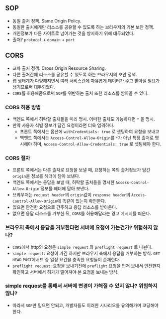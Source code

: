 ## SOP

- 동일 출처 정책. Same Origin Policy.
- 동일한 출처에게만 리소스를 공유할 수 있도록 하는 브라우저의 기본 보안 정책.
- 개인정보가 다른 사이트로 넘어가는 것을 방지하기 위해 대두되었다.
- 출처? `protocol` + `domain` + `port`

## CORS

- 교차 출처 정책. Cross Origin Resource Sharing.
- 다른 출처간에 리소스를 공유할 수 있도록 하는 브라우저의 보안 정책.
- 웹 생태계가 다양해지면서 여러 서비스간에 자유롭게 데이터가 주고 받아질 필요가 생기므로써 대두되었다.
- `CORS`를 허용해줌으로써 `SOP`를 위반하는 출처 또한 리소스를 받아올 수 있다.

### CORS 허용 방법

- 백엔드 쪽에서 허락할 출처들을 미리 명시. 어떠한 출처도 가능하다면 `*` 을 명시.
- 만약 사용자 식별 정보가 담긴 요청이라면 더욱 엄격하다.
  - 프론트 쪽에서는 옵션에 `withCredentials: true` 로 셋팅하여 요청을 보내고
  - 백엔드 쪽에서는 `Access-Control-Allow-Origin`를 `*`가 아닌 특정 출처로 명시해야 하며, `Access-Control-Allow-Credentials: true` 로 셋팅해야 한다.

### CORS 절차

- 프론트 쪽에서는 다른 출처로 요청을 보낼 때, 요청하는 쪽의 출처정보가 담긴 `origin`을 정보를 헤더에 담아 보낸다.
- 백엔드 쪽에서는 응답을 보낼 때, 허락할 출처들을 명시한 `Access-Control-Allow-Origin` 정보를 헤더에 담아 보낸다.
- 브랴우저는 `request header`의 `origin`값이 `response header`의 `Access-Control-Allow-Origin`에 똑같이 있는지 확인한다.
- 있으면 안전한 요청으로 간주하고 응답 리소스를 받아온다.
- 없으면 응답 리소스를 거부한 뒤, `CORS`를 허용해달라는 경고 메시지를 띄운다.

### 브라우저 측에서 응답을 거부한다면 서버에 요청이 가는건가? 위험하지 않나?

- `CORS`에서 http의 요청은 `simple request` 와 `preflight request` 로 나뉜다.
- `simple request`: 요청이 가긴 하지만 브라우저 측에서 응답을 거부하는 방식. `GET` `HEAD` `POST`메서드 중 일정 요건을 충족한 요청들이 존재한다.
- `preflight request`: 요청을 보내기전에 `preflight` 요청을 먼저 보내서 안전한지 확인하고 서버에서 허가가 떨어져야 본 요청을 보내는 방식.

### simple request를 통해서 서버에 변경이 가해질 수 있지 않나? 위험하지 않나?

- 따라서 `SOP`만 믿으면 안되고, 개발자들도 이러한 시나리오를 유의해가며 코딩해야 한다.
